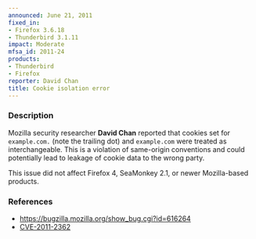 ```yaml
---
announced: June 21, 2011
fixed_in:
- Firefox 3.6.18
- Thunderbird 3.1.11
impact: Moderate
mfsa_id: 2011-24
products:
- Thunderbird
- Firefox
reporter: David Chan
title: Cookie isolation error
---
```


<h3>Description</h3>

<p>Mozilla security researcher <strong>David Chan</strong> reported
that cookies set for <code>example.com.</code> (note the trailing dot)
and <code>example.com</code> were treated as interchangeable.  This is
a violation of same-origin conventions and could potentially lead to
leakage of cookie data to the wrong party.</p>

<p class="note">This issue did not affect Firefox 4, SeaMonkey 2.1, or newer
Mozilla-based products.</p>

<h3>References</h3>

<ul>
  <li><a href="https://bugzilla.mozilla.org/show_bug.cgi?id=616264">https://bugzilla.mozilla.org/show_bug.cgi?id=616264</a></li>
  <li><a class="ex-ref" href="http://cve.mitre.org/cgi-bin/cvename.cgi?name=CVE-2011-2362">CVE-2011-2362</a></li>
</ul>




